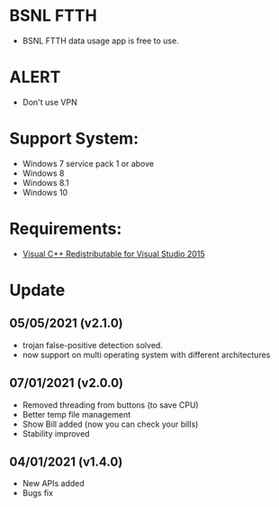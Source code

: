 # BSNL FTTH
* BSNL FTTH data usage app is free to use.

# ALERT
* Don't use VPN

# Support System: 
* Windows 7 service pack 1 or above 
* Windows 8
* Windows 8.1
* Windows 10

# Requirements:
* [Visual C++ Redistributable for Visual Studio 2015](https://www.microsoft.com/en-in/download/details.aspx?id=48145)

# Update 

## 05/05/2021 (v2.1.0)
* trojan false-positive detection solved.
* now support on multi operating system with different architectures

## 07/01/2021 (v2.0.0)
* Removed threading from buttons (to save CPU)
* Better temp file management
* Show Bill added (now you can check your bills)
* Stability improved

## 04/01/2021 (v1.4.0)
* New APIs added
* Bugs fix
